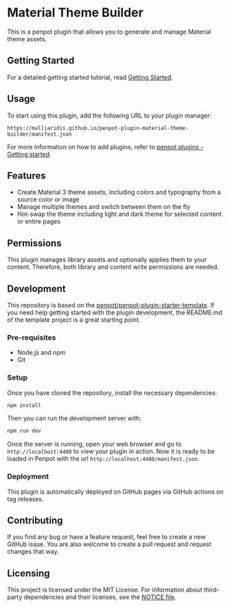 # Material Theme Builder

This is a penpot plugin that allows you to generate and manage Material theme
assets.

## Getting Started

For a detailed getting started tutorial, read
[Getting Started](docs/getting-started.md).

## Usage

To start using this plugin, add the following URL to your plugin manager:

```
https://malliaridis.github.io/penpot-plugin-material-theme-builder/manifest.json
```

For more information on how to add plugins, refer to
[penpot plugins - Getting started](https://help.penpot.app/plugins/getting-started/).

## Features

- Create Material 3 theme assets, including colors and typography from a source
  color or image
- Manage multiple themes and switch between them on the fly
- Hot-swap the theme including light and dark theme for selected content or
  entire pages

## Permissions

This plugin manages library assets and optionally applies them to your content.
Therefore, both library and content write permissions are needed.

## Development

This repository is based on the
[penpot/penpot-plugin-starter-template](https://github.com/penpot/penpot-plugin-starter-template).
If you need help getting started with the plugin development, the README.md of
the template project is a great starting point.

### Pre-requisites

- Node.js and npm
- Git

### Setup

Once you have cloned the repository, install the necessary dependencies:

```bash
npm install
```

Then you can run the development server with:

```bash
npm run dev
```

Once the server is running, open your web browser and go to
`http://localhost:4400` to view your plugin in action. Now it is ready to be
loaded in Penpot with the url `http://localhost:4400/manifest.json`.

### Deployment

This plugin is automatically deployed on GitHub pages via GitHub actions on
tag releases.

## Contributing

If you find any bug or have a feature request, feel free to create a new
GitHub issue. You are also welcome to create a pull request and request changes
that way.

## Licensing

This project is licensed under the MIT License. For information about
third-party dependencies and their licenses, see the [NOTICE file](./NOTICE).
